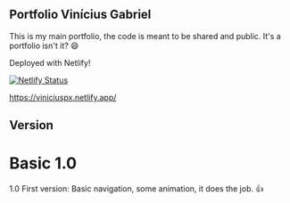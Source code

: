 ## Portfolio Vinícius Gabriel

This is my main portfolio, the code is meant to be shared and public. It's a portfolio isn't it? 😄

Deployed with Netlify!

[![Netlify Status](https://api.netlify.com/api/v1/badges/7c8938ba-9200-4583-8fbd-dbc8366e34b2/deploy-status)](https://app.netlify.com/sites/viniciuspx/deploys)

https://viniciuspx.netlify.app/

## Version

# Basic 1.0

1.0 First version: Basic navigation, some animation, it does the job. 👍
